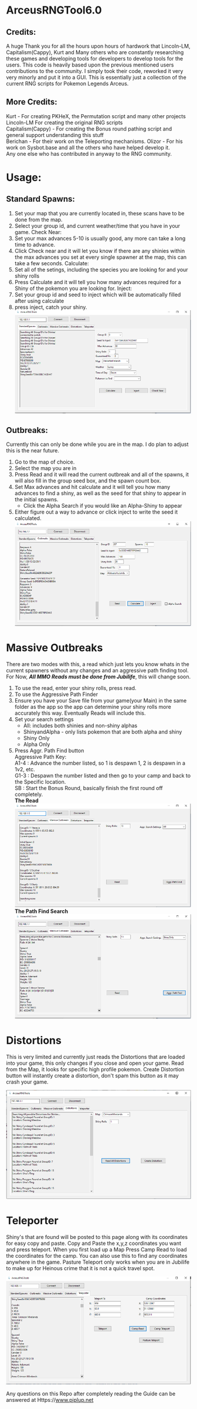 # ArceusRNGTool6.0

## Credits:
  A huge Thank you for all the hours upon hours of hardwork that Lincoln-LM, Capitalism(Cappy), Kurt and Many others who are constantly researching these games and
  developing tools for developers to develop tools for the users. This code is heavily based upon the previous mentioned users contributions to the community. I simply
  took their code, reworked it very very minorly and put it into a GUI. This is essentially just a collection of the current RNG scripts for Pokemon Legends Arceus. 
  ## More Credits:
  Kurt - For creating PKHeX, the Permutation script and many other projects<br>
  Lincoln-LM For creating the original RNG scripts<br>
  Capitalism(Cappy) - For creating the Bonus round pathing script and general support understanding this stuff<br>
  Berichan - For their work on the Teleporting mechanisms.
  Olizor - For his work on Sysbot.base and all the others who have helped develop it.<br>
  Any one else who has contributed in anyway to the RNG community.<br>
  
  # Usage:
## Standard Spawns:
   1. Set your map that you are currently located in, these scans have to be done from the map.
   2. Select your group id, and current weather/time that you have in your game.
   Check Near:
   1. Set your max advances 5-10 is usually good, any more can take a long time to advance.
   2. Click Check near and it will let you know if there are any shinies within the max advances you set at every single spawner
   at the map, this can take a few seconds.
   Calculate:
   1. Set all of the setings, including the species you are looking for and your shiny rolls
   2. Press Calculate and it will tell you how many advances required for a Shiny of the pokemon you are looking for.
   Inject:
   1. Set your group id and seed to inject which will be automatically filled after using calculate
   2. press inject, catch your shiny. 
![](https://raw.githubusercontent.com/santacrab2/ArceusRNGTool6.0/master/rngtoolscreens/standardchecknear.png)
## Outbreaks:
  Currently this can only be done while you are in the map. I do plan to adjust this is the near future.
  1. Go to the map of choice.
  2. Select the map you are in
  3. Press Read and it will read the current outbreak and all of the spawns, it will also fill in the group seed box, and the spawn count box.
  4. Set Max advances and hit calculate and it will tell you how many advances to find a shiny, as well as the seed for that shiny to appear in the initial spawns.
      - Click the Alpha Search if you would like an Alpha-Shiny to appear
  5. Either figure out a way to advance or click inject to write the seed it calculated.
![](https://raw.githubusercontent.com/santacrab2/ArceusRNGTool6.0/master/rngtoolscreens/outbreakreadcalc.png)
# Massive Outbreaks
  There are two modes with this, a read which just lets you know whats in the current spawners without any changes and an aggressive path finding tool.
  For Now, <i><b>All MMO Reads must be done from Jubilife</i></b>, this will change soon.
  1. To use the read, enter your shiny rolls, press read. 
  2. To use the Aggressive Path Finder
  3. Ensure you have your Save file from your game(your Main) in the same folder as the app
  so the app can determine your shiny rolls more accurately this way. Eventually Reads will include this.
  4. Set your search settings
     - All: includes both shinies and non-shiny alphas
     - ShinyandAlpha - only lists pokemon that are both alpha and shiny
     - Shiny Only
     - Alpha Only
  5. Press Aggr. Path Find button<br>
Aggressive Path Key:<br>
  A1-4 : Advance the number listed, so 1 is despawn 1, 2 is despawn in a 1v2, etc.<br>
  G1-3 : Despawn the number listed and then go to your camp and back to the Specific location.<br>
  SB : Start the Bonus Round, basically finish the first round off completely.<br>
 <b>The Read</b>
![](https://raw.githubusercontent.com/santacrab2/ArceusRNGTool6.0/master/rngtoolscreens/mmoread.png)
<b>The Path Find Search</b>
![](https://raw.githubusercontent.com/santacrab2/ArceusRNGTool6.0/master/rngtoolscreens/mmopathfind.png)

# Distortions
  This is very limited and currently just reads the Distortions that are loaded into your game, this only changes if you close
  and open your game. Read from the Map, it looks for specific high profile pokemon. 
  Create Distortion button will instantly create a distortion, don't spam this button as it may crash your game.
  
  ![](https://raw.githubusercontent.com/santacrab2/ArceusRNGTool6.0/master/rngtoolscreens/distortionread.png)
 
# Teleporter
  Shiny's that are found will be posted to this page along with its coordinates for easy copy and paste. Copy and Paste the x,y,z coordinates you want and press teleport. When you first load up a Map Press Camp Read to load the coordinates for the camp. You can also use this to find any coordinates anywhere in the game. Pasture Teleport only works when you are in Jubilife to make up for Heinous crime that it is not a quick travel spot. 
  
  ![](https://raw.githubusercontent.com/santacrab2/ArceusRNGTool6.0/master/rngtoolscreens/teleport.png)
  
  
  Any questions on this Repo after completely reading the Guide can be answered at Https://www.piplup.net 
